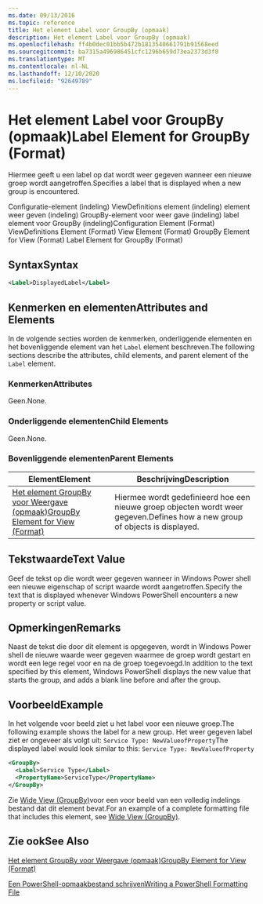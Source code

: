 ```yaml
---
ms.date: 09/13/2016
ms.topic: reference
title: Het element Label voor GroupBy (opmaak)
description: Het element Label voor GroupBy (opmaak)
ms.openlocfilehash: ff4b0dec01bb5b472b1813540661791b91568eed
ms.sourcegitcommit: ba7315a496986451cfc1296b659d73ea2373d3f0
ms.translationtype: MT
ms.contentlocale: nl-NL
ms.lasthandoff: 12/10/2020
ms.locfileid: "92649789"
---
```

# <a name="label-element-for-groupby-format"></a><span data-ttu-id="08566-103">Het element Label voor GroupBy (opmaak)</span><span class="sxs-lookup"><span data-stu-id="08566-103">Label Element for GroupBy (Format)</span></span>

<span data-ttu-id="08566-104">Hiermee geeft u een label op dat wordt weer gegeven wanneer een nieuwe groep wordt aangetroffen.</span><span class="sxs-lookup"><span data-stu-id="08566-104">Specifies a label that is displayed when a new group is encountered.</span></span>

<span data-ttu-id="08566-105">Configuratie-element (indeling) ViewDefinitions element (indeling) element weer geven (indeling) GroupBy-element voor weer gave (indeling) label element voor GroupBy (indeling)</span><span class="sxs-lookup"><span data-stu-id="08566-105">Configuration Element (Format) ViewDefinitions Element (Format) View Element (Format) GroupBy Element for View (Format) Label Element for GroupBy (Format)</span></span>

## <a name="syntax"></a><span data-ttu-id="08566-106">Syntax</span><span class="sxs-lookup"><span data-stu-id="08566-106">Syntax</span></span>

```xml
<Label>DisplayedLabel</Label>
```

## <a name="attributes-and-elements"></a><span data-ttu-id="08566-107">Kenmerken en elementen</span><span class="sxs-lookup"><span data-stu-id="08566-107">Attributes and Elements</span></span>

<span data-ttu-id="08566-108">In de volgende secties worden de kenmerken, onderliggende elementen en het bovenliggende element van het `Label` element beschreven.</span><span class="sxs-lookup"><span data-stu-id="08566-108">The following sections describe the attributes, child elements, and parent element of the `Label` element.</span></span>

### <a name="attributes"></a><span data-ttu-id="08566-109">Kenmerken</span><span class="sxs-lookup"><span data-stu-id="08566-109">Attributes</span></span>

<span data-ttu-id="08566-110">Geen.</span><span class="sxs-lookup"><span data-stu-id="08566-110">None.</span></span>

### <a name="child-elements"></a><span data-ttu-id="08566-111">Onderliggende elementen</span><span class="sxs-lookup"><span data-stu-id="08566-111">Child Elements</span></span>

<span data-ttu-id="08566-112">Geen.</span><span class="sxs-lookup"><span data-stu-id="08566-112">None.</span></span>

### <a name="parent-elements"></a><span data-ttu-id="08566-113">Bovenliggende elementen</span><span class="sxs-lookup"><span data-stu-id="08566-113">Parent Elements</span></span>

|<span data-ttu-id="08566-114">Element</span><span class="sxs-lookup"><span data-stu-id="08566-114">Element</span></span>|<span data-ttu-id="08566-115">Beschrijving</span><span class="sxs-lookup"><span data-stu-id="08566-115">Description</span></span>|
|-------------|-----------------|
|[<span data-ttu-id="08566-116">Het element GroupBy voor Weergave (opmaak)</span><span class="sxs-lookup"><span data-stu-id="08566-116">GroupBy Element for View (Format)</span></span>](./groupby-element-for-view-format.md)|<span data-ttu-id="08566-117">Hiermee wordt gedefinieerd hoe een nieuwe groep objecten wordt weer gegeven.</span><span class="sxs-lookup"><span data-stu-id="08566-117">Defines how a new group of objects is displayed.</span></span>|

## <a name="text-value"></a><span data-ttu-id="08566-118">Tekstwaarde</span><span class="sxs-lookup"><span data-stu-id="08566-118">Text Value</span></span>

<span data-ttu-id="08566-119">Geef de tekst op die wordt weer gegeven wanneer in Windows Power shell een nieuwe eigenschap of script waarde wordt aangetroffen.</span><span class="sxs-lookup"><span data-stu-id="08566-119">Specify the text that is displayed whenever Windows PowerShell encounters a new property or script value.</span></span>

## <a name="remarks"></a><span data-ttu-id="08566-120">Opmerkingen</span><span class="sxs-lookup"><span data-stu-id="08566-120">Remarks</span></span>

<span data-ttu-id="08566-121">Naast de tekst die door dit element is opgegeven, wordt in Windows Power shell de nieuwe waarde weer gegeven waarmee de groep wordt gestart en wordt een lege regel voor en na de groep toegevoegd.</span><span class="sxs-lookup"><span data-stu-id="08566-121">In addition to the text specified by this element, Windows PowerShell displays the new value that starts the group, and adds a blank line before and after the group.</span></span>

## <a name="example"></a><span data-ttu-id="08566-122">Voorbeeld</span><span class="sxs-lookup"><span data-stu-id="08566-122">Example</span></span>

<span data-ttu-id="08566-123">In het volgende voor beeld ziet u het label voor een nieuwe groep.</span><span class="sxs-lookup"><span data-stu-id="08566-123">The following example shows the label for a new group.</span></span> <span data-ttu-id="08566-124">Het weer gegeven label ziet er ongeveer als volgt uit: `Service Type: NewValueofProperty`</span><span class="sxs-lookup"><span data-stu-id="08566-124">The displayed label would look similar to this: `Service Type: NewValueofProperty`</span></span>

```xml
<GroupBy>
  <Label>Service Type</Label>
  <PropertyName>ServiceType</PropertyName>
</GroupBy>

```

<span data-ttu-id="08566-125">Zie [Wide View (GroupBy)](./wide-view-groupby.md)voor een voor beeld van een volledig indelings bestand dat dit element bevat.</span><span class="sxs-lookup"><span data-stu-id="08566-125">For an example of a complete formatting file that includes this element, see [Wide View (GroupBy)](./wide-view-groupby.md).</span></span>

## <a name="see-also"></a><span data-ttu-id="08566-126">Zie ook</span><span class="sxs-lookup"><span data-stu-id="08566-126">See Also</span></span>

[<span data-ttu-id="08566-127">Het element GroupBy voor Weergave (opmaak)</span><span class="sxs-lookup"><span data-stu-id="08566-127">GroupBy Element for View (Format)</span></span>](./groupby-element-for-view-format.md)

[<span data-ttu-id="08566-128">Een PowerShell-opmaakbestand schrijven</span><span class="sxs-lookup"><span data-stu-id="08566-128">Writing a PowerShell Formatting File</span></span>](./writing-a-powershell-formatting-file.md)
